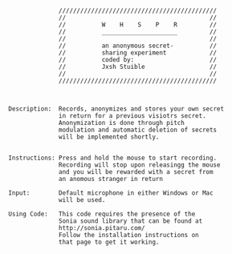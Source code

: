                     
                    
                    ////////////////////////////////////////////
                    //                                        //
                    //          W    H    S    P    R         //
                    //          _____________________         //
                    //                                        //
                    //          an anonymous secret-          //
                    //          sharing experiment            //
                    //          coded by:                     //
                    //          Jxsh Stuible                  //
                    //                                        //
                    ////////////////////////////////////////////



      Description:  Records, anonymizes and stores your own secret 
                    in return for a previous visiotrs secret.
                    Anonymization is done through pitch
                    modulation and automatic deletion of secrets
                    will be implemented shortly.
              
              
      Instructions: Press and hold the mouse to start recording. 
                    Recording will stop upon releasingg the mouse
                    and you will be rewarded with a secret from
                    an anomous stranger in return
              
      Input:        Default microphone in either Windows or Mac
                    will be used.

      Using Code:   This code requires the presence of the 
                    Sonia sound library that can be found at
                    http://sonia.pitaru.com/
                    Follow the installation instructions on
                    that page to get it working.
                    
